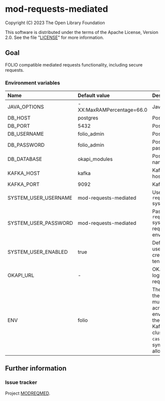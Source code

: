 # mod-requests-mediated

Copyright (C) 2023 The Open Library Foundation

This software is distributed under the terms of the Apache License,
Version 2.0. See the file "[LICENSE](LICENSE)" for more information.

## Goal

FOLIO compatible mediated requests functionality, including secure requests.

### Environment variables

| Name                  | Default value             | Description                                                                                                                                                                           |
|:----------------------|:--------------------------|:--------------------------------------------------------------------------------------------------------------------------------------------------------------------------------------|
| JAVA_OPTIONS          | -XX:MaxRAMPercentage=66.0 | Java options                                                                                                                                                                          |
| DB_HOST               | postgres                  | Postgres hostname                                                                                                                                                                     |
| DB_PORT               | 5432                      | Postgres port                                                                                                                                                                         |
| DB_USERNAME           | folio_admin               | Postgres username                                                                                                                                                                     |
| DB_PASSWORD           | folio_admin               | Postgres username password                                                                                                                                                            |
| DB_DATABASE           | okapi_modules             | Postgres database name                                                                                                                                                                |
| KAFKA_HOST            | kafka                     | Kafka broker hostname                                                                                                                                                                 |
| KAFKA_PORT            | 9092                      | Kafka broker port                                                                                                                                                                     |
| SYSTEM_USER_USERNAME  | mod-requests-mediated     | Username for `mod-requests-mediated` system user                                                                                                                                      |
| SYSTEM_USER_PASSWORD  | mod-requests-mediated     | Password for `mod-requests-mediated` system user (not required for dev envs)                                                                                                          |
| SYSTEM_USER_ENABLED   | true                      | Defines if system user must be created at service tenant initialization                                                                                                               |
| OKAPI_URL             | -                         | OKAPI URL used to login system user, required                                                                                                                                         |
| ENV                   | folio                     | The logical name of the deployment, must be unique across all environments using the same shared Kafka/Elasticsearch clusters, `a-z (any case)`, `0-9`, `-`, `_` symbols only allowed |


## Further information

### Issue tracker

Project [MODREQMED](https://issues.folio.org/browse/MODREQMED).
